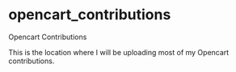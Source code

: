 # opencart_contributions
Opencart Contributions

This is the location where I will be uploading most of my Opencart contributions.
